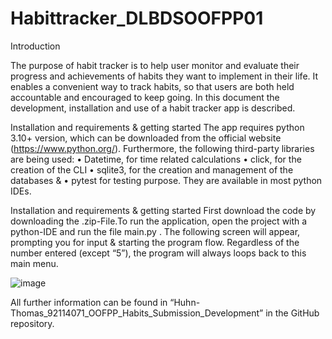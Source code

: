 # Habittracker_DLBDSOOFPP01

Introduction

The purpose of habit tracker is to help user monitor and evaluate their progress and achievements of habits they want to implement in their life. It enables a convenient way to track habits, so that users are both held accountable and encouraged to keep going. In this document the development, installation and use of a habit tracker app is described.

Installation and requirements & getting started
The app requires python 3.10+ version, which can be downloaded from the official website (https://www.python.org/). Furthermore, the following third-party libraries are being used: 
•	Datetime, for time related calculations
•	click, for the creation of the CLI
•	sqlite3, for the creation and management of the databases & 
•	pytest for testing purpose. 
They are available in most python IDEs.

Installation and requirements & getting started
First download the code by downloading the .zip-File.To run the application, open the project with a python-IDE and run the file main.py .
The following screen will appear, prompting you  for input & starting the program flow. Regardless of the number entered (except “5”), the program will always loops back to this main menu.

![image](https://github.com/Chickeeen3/Habittracker_DLBDSOOFPP01/assets/139556909/72d6018d-ffa3-4468-a190-400c4aec32c0)

 
All further information can be found in “Huhn-Thomas_92114071_OOFPP_Habits_Submission_Development” in the GitHub repository.


